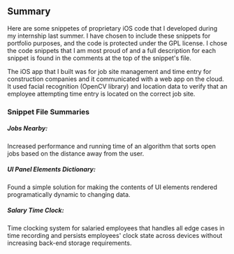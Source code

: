 ## Summary
Here are some snippetes of proprietary iOS code that I developed during my internship last summer. I have chosen to include these snippets for portfolio purposes, and the code is protected under the GPL license. I chose the code snippets that I am most proud of and a full description for each snippet is found in the comments at the top of the snippet's file.

The iOS app that I built was for job site management and time entry for construction companies and it communicated with a web app on the cloud. It used facial recognition (OpenCV library) and location data to verify that an employee attempting time entry is located on the correct job site.

### Snippet File Summaries
##### Jobs Nearby:
Increased performance and running time of an algorithm that sorts open jobs based on the distance away from the user.
##### UI Panel Elements Dictionary:
Found a simple solution for making the contents of UI elements rendered programatically dynamic to changing data.
##### Salary Time Clock:
Time clocking system for salaried employees that handles all edge cases in time recording and persists employees' clock state 
across devices without increasing back-end storage requirements.